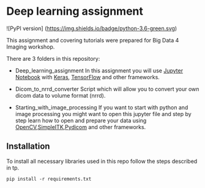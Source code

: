 # Deep learning assignment

![PyPI version]
(https://img.shields.io/badge/python-3.6-green.svg)

This assignment and covering tutorials were prepared for Big Data 4 Imaging workshop.

There are 3 folders in this repository:

* Deep_learning_assignment
In this assignment you will use [Jupyter Notebook](http://jupyter.org/) with [Keras](https://keras.io/), [TensorFlow](http://tensorflow.org/) and other frameworks. 

* Dicom_to_nrrd_converter
Script which will allow you to convert your own dicom data to volume format (nrrd).

* Starting_with_image_processing
If you want to start with python and image processing you might want to open this jupyter file and step by step learn how to open and prepare your data using [OpenCV](https://pypi.org/project/opencv-python/),[SimpleITK](http://www.simpleitk.org/SimpleITK/resources/software.html),[Pydicom](https://pydicom.github.io/) and other frameworks.



## Installation

To install all necessary libraries used in this repo follow the steps described in tp.

```
pip install -r requirements.txt
```

